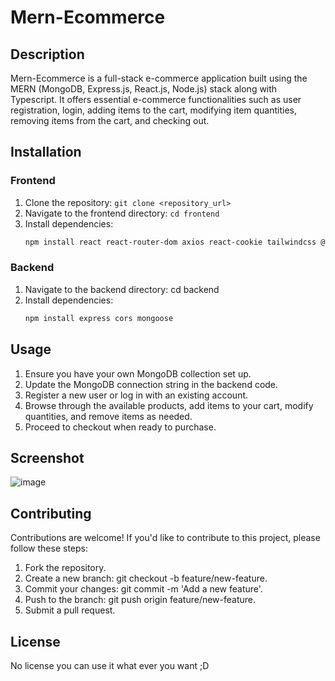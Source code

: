 # Mern-Ecommerce

## Description
Mern-Ecommerce is a full-stack e-commerce application built using the MERN (MongoDB, Express.js, React.js, Node.js) stack along with Typescript. It offers essential e-commerce functionalities such as user registration, login, adding items to the cart, modifying item quantities, removing items from the cart, and checking out.

## Installation
### Frontend
1. Clone the repository: `git clone <repository_url>`
2. Navigate to the frontend directory: `cd frontend`
3. Install dependencies:
   ```bash
   npm install react react-router-dom axios react-cookie tailwindcss @heroicons/react
### Backend
1. Navigate to the backend directory: cd backend
2. Install dependencies:
    ```bash
    npm install express cors mongoose
    
## Usage
1. Ensure you have your own MongoDB collection set up.
2. Update the MongoDB connection string in the backend code.
3. Register a new user or log in with an existing account.
4. Browse through the available products, add items to your cart, modify quantities, and remove items as needed.
5. Proceed to checkout when ready to purchase.

## Screenshot
![image](https://github.com/paresiqbal/mern-ecommerce/assets/73816062/6601ace6-53b1-44f8-8fd0-656d3b849c1e)


## Contributing
Contributions are welcome! If you'd like to contribute to this project, please follow these steps:
1. Fork the repository.
2. Create a new branch: git checkout -b feature/new-feature.
3. Commit your changes: git commit -m 'Add a new feature'.
4. Push to the branch: git push origin feature/new-feature.
5. Submit a pull request.

## License
No license you can use it what ever you want ;D
